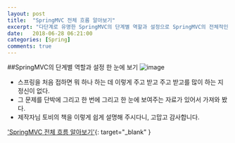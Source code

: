 ```yaml
---
layout: post
title:  "SpringMVC 전체 흐름 알아보기"
excerpt: "다단계로 유명한 SpringMVC의 단계별 역할과 설정으로 SpringMVC의 전체적인 감을 잡아보는 자료"
date:   2018-06-28 06:21:00
categories: [Spring]
comments: true
---
```

##SpringMVC의 단계별 역할과 설정 한 눈에 보기
![image](https://user-images.githubusercontent.com/32324690/42001052-ae7f6a42-7a9d-11e8-8dc2-b4538b7ab26f.png)
* 스프링을 처음 접하면 뭐 하나 하는 데 이렇게 주고 받고 주고 받고를 많이 하는 지 정신이 없다.
* 그 문제를 단박에 그리고 한 번에 그리고 한 눈에 보여주는 자료가 있어서 가져와 봤다.
* 제작자님 토비의 책을 이렇게 쉽게 설명해 주시다니, 고맙고 감사합니다.

['SpringMVC 전체 흐름 알아보기'](https://www.slideshare.net/hanmomhanda/spring-mvc-fullflow){: target="_blank" }<br />
